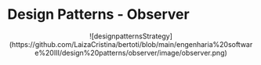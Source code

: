 
<h1> Design Patterns - Observer </h1>
<p align = center>
![designpatternsStrategy] (https://github.com/LaizaCristina/bertoti/blob/main/engenharia%20software%20III/design%20patterns/observer/image/observer.png)
</p>







